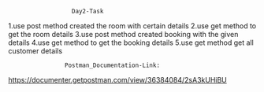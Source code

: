                       Day2-Task
1.use post method created the room with certain details
2.use get method to get the room details
3.use post method created booking with the given details 
4.use get method to get the booking details
5.use get method get all customer details 

                    Postman_Documentation-Link:
https://documenter.getpostman.com/view/36384084/2sA3kUHiBU